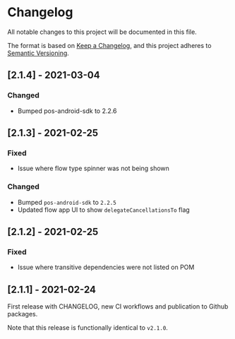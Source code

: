 # Changelog
All notable changes to this project will be documented in this file.

The format is based on [Keep a Changelog](https://keepachangelog.com/en/1.0.0/),
and this project adheres to [Semantic Versioning](https://semver.org/spec/v2.0.0.html).

## [2.1.4] - 2021-03-04

### Changed
- Bumped pos-android-sdk to 2.2.6

## [2.1.3] - 2021-02-25

### Fixed
- Issue where flow type spinner was not being shown

### Changed
- Bumped `pos-android-sdk` to `2.2.5`
- Updated flow app UI to show `delegateCancellationsTo` flag

## [2.1.2] - 2021-02-25

### Fixed
- Issue where transitive dependencies were not listed on POM

## [2.1.1] - 2021-02-24

First release with CHANGELOG, new CI workflows and publication to Github packages.

Note that this release is functionally identical to `v2.1.0`.